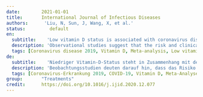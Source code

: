 ```yaml
---
date:        2021-01-01
title:       International Journal of Infectious Diseases 
authors:      'Liu, N, Sun, J, Wang, X, et al.'
status:         default
en:
  subtitle:    'Low vitamin D status is associated with coronavirus disease 2019 outcomes: a systematic review and meta-analysis'
  description: 'Observational studies suggest that the risk and clinical prognosis of coronavirus disease 2019 (COVID-19) are related to low vitamin D status; however, the data are inconsistent. We conducted a systematic review and meta-analysis to assess the association between low vitamin D status and COVID-19. A systematic search was conducted with PubMed, Embase, and the Cochrane Library from database inception to September 25, 2020. The standardized mean difference (SMD) or odds ratio (OR) and corresponding 95% confidence interval (CI) was applied to estimate pooled results. Random - or fixed-effect models based on heterogeneity were used for the meta-analysis. Funnel plots and Egger regression tests were used to assess publication bias. A total of ten articles with 361,934 participants were selected for meta-analysis. Overall, the pooled OR in the fixed-effect model showed that vitamin D deficiency or insufficiency was associated with an increased risk of COVID-19 (OR = 1.43, 95% CI 1.00–2.05). In addition, COVID-19-positive individuals had lower vitamin D levels than COVID-19-negative individuals (SMD = -0.37, 95% CI = -0.52 to -0.21). Significant heterogeneity existed in both endpoints. Funnel plots and Egger regression tests revealed significant publication bias. This systematic review and meta-analysis indicated that low vitamin D status might be associated with an increased risk of COVID-19 infection. Further studies are needed to evaluate the impact of vitamin D supplementation on the clinical severity and prognosis in patients with COVID-19.'
  tags: [Coronavirus disease 2019, Vitamin D, Meta-analysis, Low vitamin D status, 25-hydroxyvitamin D]
de: 
  subtitle:    'Niedriger Vitamin-D-Status steht in Zusammenhang mit den Ergebnissen der Coronavirus-Erkrankung 2019: eine systematische Überprüfung und Meta-Analyse'
  description: 'Beobachtungsstudien deuten darauf hin, dass das Risiko und die klinische Prognose der Coronavirus-Krankheit 2019 (COVID-19) mit einem niedrigen Vitamin-D-Status zusammenhängen; die Daten sind jedoch uneinheitlich. Wir haben eine systematische Überprüfung und Metaanalyse durchgeführt, um den Zusammenhang zwischen einem niedrigen Vitamin-D-Status und COVID-19 zu bewerten. Wir führten eine systematische Suche in PubMed, Embase und der Cochrane Library vom Beginn der Datenbank bis zum 25. September 2020 durch. Zur Schätzung der gepoolten Ergebnisse wurden die standardisierte mittlere Differenz (SMD) oder das Odds Ratio (OR) und das entsprechende 95%-Konfidenzintervall (CI) verwendet. Für die Meta-Analyse verwendeten wir Modelle mit zufälligen oder festen Effekten auf der Grundlage der Heterogenität, zur Bewertung der Publikationsverzerrung setzten wir Trichterdiagramme und Egger-Regressionstests ein. Insgesamt wählten wir zehn Artikel mit 361.934 Teilnehmern für die Meta-Analyse aus. Insgesamt zeigte das gepoolte OR im Modell mit festem Effekt, dass Vitamin-D-Mangel oder -Insuffizienz mit einem erhöhten Risiko für COVID-19 verbunden war (OR = 1,43, 95% CI 1,00-2,05). Darüber hinaus wiesen COVID-19-positive Personen niedrigere Vitamin-D-Spiegel auf als COVID-19-negative Personen (SMD = -0,37, 95% CI = -0,52 bis -0,21). Bei beiden Endpunkten bestand eine signifikante Heterogenität. Trichterdiagramme und Egger-Regressionstests zeigten eine signifikante Publikationsverzerrung. Diese systematische Überprüfung und Meta-Analyse deutet darauf hin, dass ein niedriger Vitamin-D-Status mit einem erhöhten Risiko für eine COVID-19-Infektion verbunden sein könnte. Weitere Studien sind erforderlich, um die Auswirkungen einer Vitamin-D-Supplementierung auf den klinischen Schweregrad und die Prognose bei Patienten mit COVID-19 zu untersuchen.'
  tags: [Coronavirus-Erkrankung 2019, COVID-19, Vitamin D, Meta-Analyse, niedriger Vitamin-D-Status, 25-Hydroxyvitamin D]
group:       "Treatments"
credit:      https://doi.org/10.1016/j.ijid.2020.12.077
---
```

<object data="{{ page.link }}" style='height:calc(100vh - 400px); width: 100%' type='application/pdf'></object>